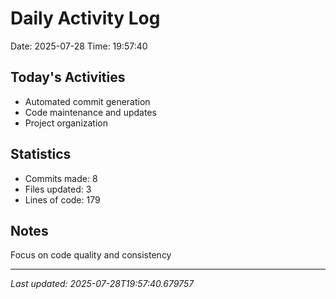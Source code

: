 # Daily Activity Log

Date: 2025-07-28
Time: 19:57:40

## Today's Activities
- Automated commit generation
- Code maintenance and updates
- Project organization

## Statistics
- Commits made: 8
- Files updated: 3
- Lines of code: 179

## Notes
Focus on code quality and consistency

---
*Last updated: 2025-07-28T19:57:40.679757*
